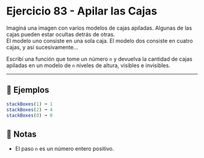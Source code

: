 # Ejercicio 83 - Apilar las Cajas

Imaginá una imagen con varios modelos de cajas apiladas. Algunas de las cajas pueden estar ocultas detrás de otras.  
El modelo uno consiste en una sola caja. El modelo dos consiste en cuatro cajas, y así sucesivamente...

Escribí una función que tome un número `n` y devuelva la cantidad de cajas apiladas en un modelo de `n` niveles de altura, visibles e invisibles.

---

## 🧪 Ejemplos

```javascript
stackBoxes(1) ➞ 1
stackBoxes(2) ➞ 4
stackBoxes(0) ➞ 0
```

## 📝 Notas

- El paso `n` es un número entero positivo.
